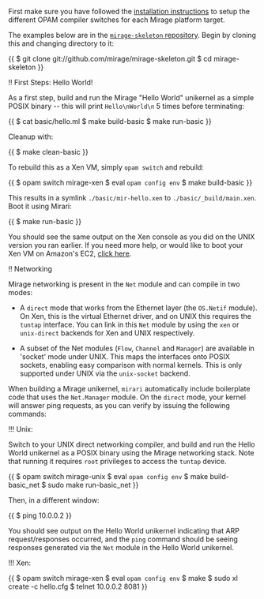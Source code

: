 First make sure you have followed the [installation instructions](/wiki/install) to setup the different OPAM compiler switches for each Mirage platform target.

The examples below are in the [`mirage-skeleton` repository](http://github.com/mirage/mirage-skeleton). Begin by cloning this and changing directory to it:

{{
    $ git clone git://github.com/mirage/mirage-skeleton.git
    $ cd mirage-skeleton
}}

!! First Steps: Hello World!

As a first step, build and run the Mirage "Hello World" unikernel as a simple POSIX binary -- this will print `Hello\nWorld\n` 5 times before terminating:

{{
    $ cat basic/hello.ml
    $ make build-basic
    $ make run-basic
}}

Cleanup with:

{{
    $ make clean-basic
}}
    
To rebuild this as a Xen VM, simply `opam switch` and rebuild:

{{
    $ opam switch mirage-xen
    $ eval `opam config env`
    $ make build-basic
}}

This results in a symlink `./basic/mir-hello.xen` to `./basic/_build/main.xen`. Boot it using Mirari:

{{
    $ make run-basic
}}

You should see the same output on the Xen console as you did on the UNIX version you ran earlier. If you need more help, or would like to boot your Xen VM on Amazon's EC2, [click here](/wiki/xen-boot).

!! Networking

Mirage networking is present in the `Net` module and can compile in two modes:

* A `direct` mode that works from the Ethernet layer (the `OS.Netif`
  module). On Xen, this is the virtual Ethernet driver, and on UNIX
  this requires the `tuntap` interface. You can link in this `Net`
  module by using the `xen` or `unix-direct` backends for Xen and UNIX
  respectively.

* A subset of the Net modules (`Flow`, `Channel` and `Manager`) are
  available in 'socket' mode under UNIX. This maps the interfaces onto
  POSIX sockets, enabling easy comparison with normal kernels. This is
  only supported under UNIX via the `unix-socket` backend.

When building a Mirage unikernel, `mirari` automatically include
boilerplate code that uses the `Net.Manager` module. On the `direct`
mode, your kernel will answer ping requests, as you can verify by
issuing the following commands:

!!! Unix:

Switch to your UNIX direct networking compiler, and build and run the Hello World unikernel as a POSIX binary using the Mirage networking stack. Note that running it requires `root` privileges to access the `tuntap` device.

{{
    $ opam switch mirage-unix
    $ eval `opam config env`
    $ make build-basic_net
    $ sudo make run-basic_net
}}

Then, in a different window:

{{
    $ ping 10.0.0.2
}}

You should see output on the Hello World unikernel indicating that ARP request/responses occurred, and the `ping` command should be seeing responses generated via the `Net` module in the Hello World unikernel.

!!! Xen:

{{
    $ opam switch mirage-xen
    $ eval `opam config env`
    $ make
    $ sudo xl create -c hello.cfg
     <configure the bridge IP address>
    $ telnet 10.0.0.2 8081
}}
